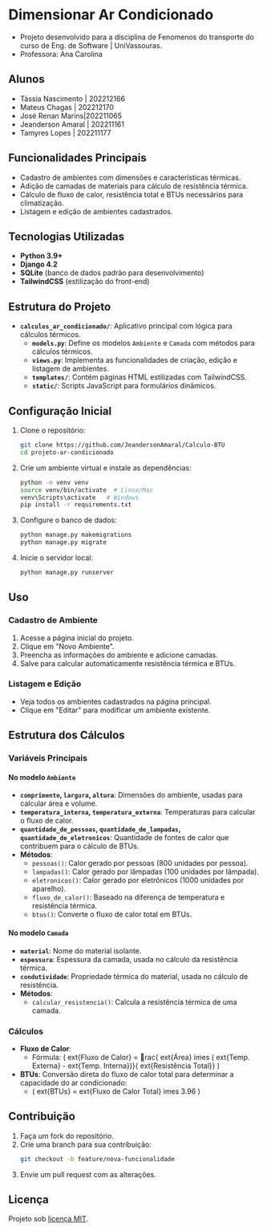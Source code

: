 
# Dimensionar Ar Condicionado

- Projeto desenvolvido para a disciplina de Fenomenos do transporte do curso de Eng. de Software | UniVassouras.
- Professora: Ana Carolina

## Alunos
- Tássia Nascimento | 202212166
- Mateus Chagas | 202212170
- José Renan Marins|202211065
- Jeanderson Amaral | 202211161
- Tamyres Lopes | 202211177

## Funcionalidades Principais
- Cadastro de ambientes com dimensões e características térmicas.
- Adição de camadas de materiais para cálculo de resistência térmica.
- Cálculo de fluxo de calor, resistência total e BTUs necessários para climatização.
- Listagem e edição de ambientes cadastrados.

## Tecnologias Utilizadas
- **Python 3.9+**
- **Django 4.2**
- **SQLite** (banco de dados padrão para desenvolvimento)
- **TailwindCSS** (estilização do front-end)

## Estrutura do Projeto
- **`calculos_ar_condicionado/`**: Aplicativo principal com lógica para cálculos térmicos.
  - **`models.py`**: Define os modelos `Ambiente` e `Camada` com métodos para cálculos térmicos.
  - **`views.py`**: Implementa as funcionalidades de criação, edição e listagem de ambientes.
  - **`templates/`**: Contém páginas HTML estilizadas com TailwindCSS.
  - **`static/`**: Scripts JavaScript para formulários dinâmicos.

## Configuração Inicial
1. Clone o repositório:
   ```bash
   git clone https://github.com/JeandersonAmaral/Calculo-BTU
   cd projeto-ar-condicionado
   ```

2. Crie um ambiente virtual e instale as dependências:
   ```bash
   python -m venv venv
   source venv/bin/activate  # Linux/Mac
   venv\Scripts\activate   # Windows
   pip install -r requirements.txt
   ```

3. Configure o banco de dados:
   ```bash
   python manage.py makemigrations
   python manage.py migrate
   ```

4. Inicie o servidor local:
   ```bash
   python manage.py runserver
   ```

## Uso
### Cadastro de Ambiente
1. Acesse a página inicial do projeto.
2. Clique em "Novo Ambiente".
3. Preencha as informações do ambiente e adicione camadas.
4. Salve para calcular automaticamente resistência térmica e BTUs.

### Listagem e Edição
- Veja todos os ambientes cadastrados na página principal.
- Clique em "Editar" para modificar um ambiente existente.

## Estrutura dos Cálculos
### Variáveis Principais
#### No modelo `Ambiente`
- **`comprimento`, `largura`, `altura`**: Dimensões do ambiente, usadas para calcular área e volume.
- **`temperatura_interna`, `temperatura_externa`**: Temperaturas para calcular o fluxo de calor.
- **`quantidade_de_pessoas`, `quantidade_de_lampadas`, `quantidade_de_eletronicos`**: Quantidade de fontes de calor que contribuem para o cálculo de BTUs.
- **Métodos**:
  - `pessoas()`: Calor gerado por pessoas (800 unidades por pessoa).
  - `lampadas()`: Calor gerado por lâmpadas (100 unidades por lâmpada).
  - `eletronicos()`: Calor gerado por eletrônicos (1000 unidades por aparelho).
  - `fluxo_de_calor()`: Baseado na diferença de temperatura e resistência térmica.
  - `btus()`: Converte o fluxo de calor total em BTUs.

#### No modelo `Camada`
- **`material`**: Nome do material isolante.
- **`espessura`**: Espessura da camada, usada no cálculo da resistência térmica.
- **`condutividade`**: Propriedade térmica do material, usada no cálculo de resistência.
- **Métodos**:
  - `calcular_resistencia()`: Calcula a resistência térmica de uma camada.

### Cálculos
- **Fluxo de Calor**: 
  - Fórmula: \( 	ext{Fluxo de Calor} = rac{	ext{Área} 	imes (	ext{Temp. Externa} - 	ext{Temp. Interna})}{	ext{Resistência Total}} \)
- **BTUs**: Conversão direta do fluxo de calor total para determinar a capacidade do ar condicionado:
  - \( 	ext{BTUs} = 	ext{Fluxo de Calor Total} 	imes 3.96 \)

## Contribuição
1. Faça um fork do repositório.
2. Crie uma branch para sua contribuição:
   ```bash
   git checkout -b feature/nova-funcionalidade
   ```
3. Envie um pull request com as alterações.

## Licença
Projeto sob [licença MIT](LICENSE).
